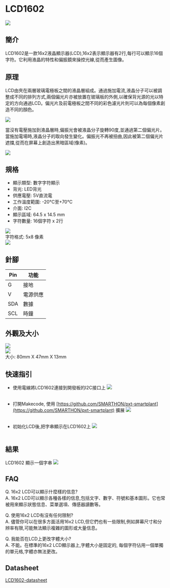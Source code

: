 # LCD1602
![](images/LCD1602/LCD1602_1.png)

## 簡介

LCD1602是一款16x2液晶顯示器(LCD),16x2表示顯示器有2行,每行可以顯示16個字符。它利用液晶的特性和偏振鏡來操控光線,從而產生圖像。<br>


## 原理

LCD由夾在兩層玻璃電極板之間的液晶層組成。通過施加電流,液晶分子可以被調整成不同的排列方式,兩個偏光片亦被放置在玻璃板的外側,以確保背光源的光以特定的方向通過LCD。偏光片及前電極板之間不同的彩色濾光片則可以為每個像素創造不同的顏色。<br>

![](images/LCD1602/LCD1602_2_2.png)

當沒有電壓施加到液晶層時,偏振光會被液晶分子旋轉90度,並通過第二個偏光片。當施加電場時,液晶分子的取向發生變化。偏振光不再被扭曲,因此被第二個偏光片遮擋,從而在屏幕上創造出黑暗區域(像素)。<br>

![](images/LCD1602/LCD1602_3_2.png)


## 規格

- 顯示類型: 數字字符顯示
- 背光: LED背光
- 供應電壓: 5V直流電
- 工作溫度範圍: -20°C至+70°C
- 介面: I2C
- 顯示區域: 64.5 x 14.5 mm
- 字符數量: 16個字符 x 2行

![](images/LCD1602/LCD1602_4.jpg)<br>
字符格式: 5x8 像素<br>
![](images/LCD1602/LCD1602_5.png)<br>

## 針腳

|Pin|功能|
|--|--|
|G|接地|
|V|電源供應|
|SDA|數據|
|SCL|時鐘|

## 外觀及大小

![](images/LCD1602/LCD1602_6.png)<br>
![](images/LCD1602/LCD1602_7.png)<br>
大小: 80mm X 47mm X 13mm<br>


## 快速指引

- 使用電線將LCD1602連接到開發板的I2C接口上
![](images/LCD1602/LCD1602_8.png)<br><br>

- 打開Makecode, 使用 [https://github.com/SMARTHON/pxt-smartplant](https://github.com/SMARTHON/pxt-smartplant) 擴展
![](images/LCD1602/LCD1602_9.png)<br><br>

- 初始化LCD後,把字串顯示在LCD1602上
![](images/LCD1602/LCD1602_10.png)<br><br>

## 結果

LCD1602 顯示一個字串
![](images/LCD1602/LCD1602_11.jpg)

## FAQ

Q. 16x2 LCD可以顯示什麼樣的信息?<br>
A. 16x2 LCD可以顯示各種各樣的信息,包括文字、數字、符號和基本圖形。它也常被用來顯示狀態信息、菜單選項、傳感器讀數等。<br>

Q. 使用16x2 LCD有沒有任何限制?<br>
A. 儘管你可以在很多方面活用16x2 LCD,但它們也有一些限制,例如屏幕尺寸和分辨率有限,可能無法顯示複雜的圖形或大量信息。<br>

Q. 我能否在LCD上更改字體大小?<br>
A. 不能。在標準的16x2 LCD顯示器上,字體大小是固定的, 每個字符佔用一個單獨的單元格,字體亦無法更改。<br>



## Datasheet

[LCD1602-datasheet](https://hades.mech.northwestern.edu/images/f/f7/LCD16x2_HJ1602A.pdf)

